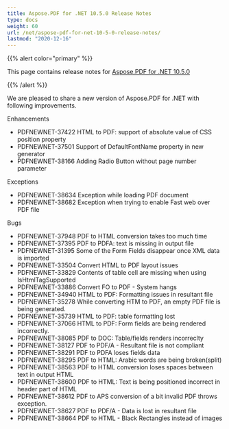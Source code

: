 ```yaml
---
title: Aspose.PDF for .NET 10.5.0 Release Notes
type: docs
weight: 60
url: /net/aspose-pdf-for-net-10-5-0-release-notes/
lastmod: "2020-12-16"
---
```


{{% alert color="primary" %}} 

This page contains release notes for [Aspose.PDF for .NET 10.5.0](http://www.aspose.com/downloads/pdf/net/new-releases/aspose.pdf-for-.net-10.5.0/)

{{% /alert %}} 

We are pleased to share a new version of Aspose.PDF for .NET with following improvements.

Enhancements

- PDFNEWNET-37422 HTML to PDF: support of absolute value of CSS position property
- PDFNEWNET-37501 Support of DefaultFontName property in new generator
- PDFNEWNET-38166 Adding Radio Button without page number parameter

Exceptions

- PDFNEWNET-38634 Exception while loading PDF document
- PDFNEWNET-38682 Exception when trying to enable Fast web over PDF file

Bugs

- PDFNEWNET-37948 PDF to HTML conversion takes too much time
- PDFNEWNET-37395 PDF to PDFA: text is missing in output file
- PDFNEWNET-31395 Some of the Form Fields disappear once XML data is imported
- PDFNEWNET-33504 Convert HTML to PDF layout issues
- PDFNEWNET-33829 Contents of table cell are missing when using IsHtmlTagSupported
- PDFNEWNET-33886 Convert FO to PDF - System hangs
- PDFNEWNET-34940 HTML to PDF: Formatting issues in resultant file
- PDFNEWNET-35278 While converting HTM to PDF, an empty PDF file is being generated.
- PDFNEWNET-35739 HTML to PDF: table formatting lost
- PDFNEWNET-37066 HTML to PDF: Form fields are being rendered incorrectly.
- PDFNEWNET-38085 PDF to DOC: Table/fields renders incorreclty
- PDFNEWNET-38127 PDF to PDF/A - Resultant file is not compliant
- PDFNEWNET-38291 PDF to PDFA loses fields data
- PDFNEWNET-38295 PDF to HTML: Arabic words are being broken(split)
- PDFNEWNET-38563 PDF to HTML conversion loses spaces between text in output HTML
- PDFNEWNET-38600 PDF to HTML: Text is being positioned incorrect in header part of HTML
- PDFNEWNET-38612 PDF to APS conversion of a bit invalid PDF throws exception.
- PDFNEWNET-38627 PDF to PDF/A - Data is lost in resultant file
- PDFNEWNET-38664 PDF to HTML - Black Rectangles instead of images
